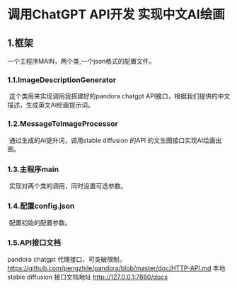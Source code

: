 # 调用ChatGPT API开发 实现中文AI绘画

## 1.框架

一个主程序MAIN，两个类,一个json格式的配置文件。

### 1.1.ImageDescriptionGenerator

​	这个类用来实现调用我搭建好的pandora chatgpt API接口，根据我们提供的中文描述，生成英文AI绘画提示词。

### 1.2.MessageToImageProcessor

​	通过生成的AI提升词，调用stable diffusion 的API 的文生图接口实现AI绘画出图。

### 1.3.主程序main 

​	实现对两个类的调用，同时设置可选参数。

### 1.4.配置config.json

​	配置初始的配置参数。

### 1.5.API接口文档
  pandora chatgpt 代理接口，可突破限制，https://github.com/pengzhile/pandora/blob/master/doc/HTTP-API.md
  本地stable diffusion 接口文档地址 http://127.0.0.1:7860/docs
  

